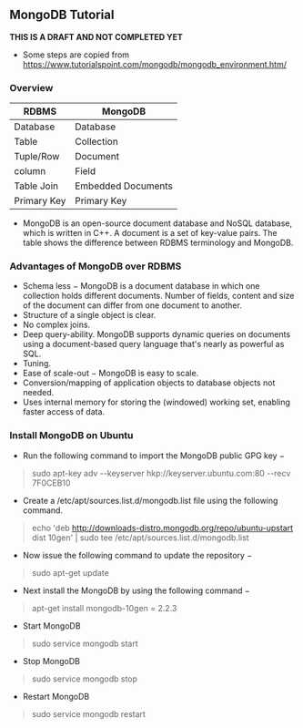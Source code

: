 
## MongoDB Tutorial

**THIS IS A DRAFT AND NOT COMPLETED YET**

* Some steps are copied from <https://www.tutorialspoint.com/mongodb/mongodb_environment.htm/>


### Overview

| RDBMS      | MongoDB | 
| -----------| -------- |
| Database   | Database | 
| Table      | Collection|
| Tuple/Row  | Document |
| column     | Field    |
| Table Join | Embedded Documents|
| Primary Key| Primary Key| 
    
* MongoDB is an open-source document database and NoSQL database, which is written in C++. A document is a set of key-value pairs. The table shows the difference between RDBMS terminology and MongoDB.
 
 

### Advantages of MongoDB over RDBMS 

* Schema less − MongoDB is a document database in which one collection holds different documents. Number of fields, content and size of the document can differ from one document to another.
* Structure of a single object is clear.
* No complex joins.
* Deep query-ability. MongoDB supports dynamic queries on documents using a document-based query language that's nearly as powerful as SQL.
* Tuning.
* Ease of scale-out − MongoDB is easy to scale.
* Conversion/mapping of application objects to database objects not needed.
* Uses internal memory for storing the (windowed) working set, enabling faster access of data.

### Install MongoDB on Ubuntu

* Run the following command to import the MongoDB public GPG key −
> sudo apt-key adv --keyserver hkp://keyserver.ubuntu.com:80 --recv 7F0CEB10
* Create a /etc/apt/sources.list.d/mongodb.list file using the following command.
> echo 'deb http://downloads-distro.mongodb.org/repo/ubuntu-upstart dist 10gen' 
   | sudo tee /etc/apt/sources.list.d/mongodb.list
* Now issue the following command to update the repository −
> sudo apt-get update
* Next install the MongoDB by using the following command −
> apt-get install mongodb-10gen = 2.2.3
* Start MongoDB
> sudo service mongodb start
* Stop MongoDB
> sudo service mongodb stop
* Restart MongoDB
> sudo service mongodb restart
  
